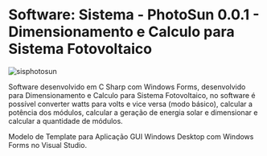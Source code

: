 # Software: Sistema - PhotoSun 0.0.1 - Dimensionamento e Calculo para Sistema Fotovoltaico

![sisphotosun](https://github.com/phreplit/VS-Template-Sistema-PhotoSun-0.0.1-Dimensionamento-e-Calculo-para-Sistema-Fotovoltaico/assets/147956669/2be5bb52-ad2e-4901-aa02-be3c92c4e494)

Software desenvolvido em C Sharp com Windows Forms, desenvolvido para Dimensionamento e Calculo para Sistema Fotovoltaico, no software é possível converter watts para volts e vice versa (modo básico), calcular a potência dos módulos, calcular a geração de energia solar e dimensionar e calcular a quantidade de módulos.

Modelo de Template para Aplicação GUI Windows Desktop com Windows Forms no Visual Studio.
